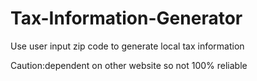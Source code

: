 # Tax-Information-Generator
Use user input zip code to generate local tax information

Caution:dependent on other website so not 100% reliable
